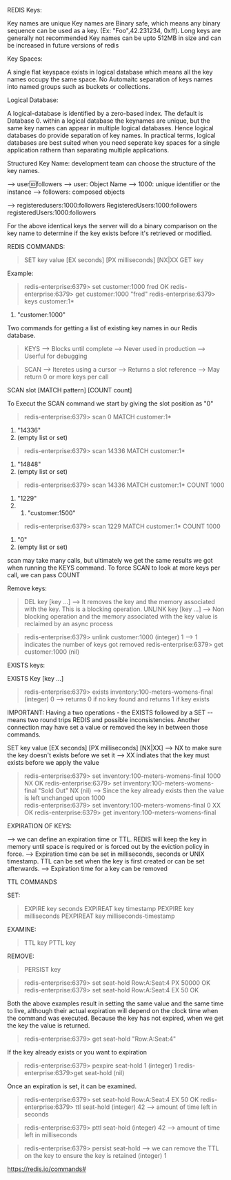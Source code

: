 REDIS Keys:

Key names are unique
Key names are Binary safe, which means any binary sequence can be used as a key. (Ex: "Foo",42.231234, 0xff). Long keys are generally not recommended
Key names can be upto 512MB in size and can be increased in future versions of redis

Key Spaces:

A single flat keyspace exists in logical database which means all the key names occupy the same space.
No Automaitc separation of keys names into named groups such as buckets or collections.

Logical Database:

A logical-database is identified by a zero-based index. The default is Database 0.
within a logical database the keynames are unique, but the same key names can appear in multiple logical databases. Hence logical databases do provide separation of key names. In practical terms, logical databases are best suited when you need seperate key spaces for a single application rathern than separating multiple applications.


Structured Key Name: development team can choose the structure of the key names.

--> user:id:followers
	--> user: Object Name
	--> 1000: unique identifier or the instance
	--> followers: composed objects

--> registeredusers:1000:followers
	RegisteredUsers:1000:followers
	registeredUsers:1000:followers

For the above identical keys the server will do a binary comparison on the key name to determine if the key exists before it's retrieved or modified.

REDIS COMMANDS:

> SET key value [EX seconds] [PX milliseconds] [NX|XX
> GET key

Example:

> redis-enterprise:6379> set customer:1000 fred
OK
> redis-enterprise:6379> get customer:1000
"fred"
> redis-enterprise:6379> keys customer:1*
1) "customer:1000"


Two commands for getting a list of existing key names in our Redis database.

> KEYS  --> Blocks until complete
		--> Never used in production
		--> Userful for debugging

> SCAN  --> Iteretes using a cursor
		--> Returns a slot reference
		--> May return 0 or more keys per call


SCAN slot [MATCH pattern] [COUNT count]

To Execut the SCAN command we start by giving the slot position as "0"

> redis-enterprise:6379> scan 0 MATCH customer:1*
1) "14336"
2) (empty list or set)

> redis-enterprise:6379> scan 14336 MATCH customer:1*
1) "14848"
2) (empty list or set)

> redis-enterprise:6379> scan 14336 MATCH customer:1* COUNT 1000
1) "1229"
2) 1) "customer:1500"

> redis-enterprise:6379> scan 1229 MATCH customer:1* COUNT 1000
1) "0"
2) (empty list or set)

scan may take many calls, but ultimately we get the same results we got when running the KEYS command. To force SCAN to look at more keys per call, we can pass COUNT


Remove keys:

> DEL key [key ...] --> It removes the key and the memory associated with the key. This is a blocking operation.
> UNLINK key [key ...] --> Non blocking operation and the memory associated with the key value is reclaimed by an async process

> redis-enterprise:6379> unlink customer:1000
(integer) 1  --> 1 indicates the number of keys got removed
> redis-enterprise:6379> get customer:1000
(nil)

EXISTS keys:

EXISTS Key [key ...]

> redis-enterprise:6379> exists inventory:100-meters-womens-final
(integer) 0 --> returns 0 if no key found and returns 1 if key exists

IMPORTANT: Having a two operations - the EXISTS followed by a SET -- means two round trips REDIS and possible inconsistencies. Another connection may have set a value or removed the key in between those commands.

SET key value [EX seconds] [PX milliseconds] [NX|XX] --> NX to make sure the key doesn't exists before we set it
													--> XX indiates that the key must exists before we apply the value 
> redis-enterprise:6379> set inventory:100-meters-womens-final 1000 NX
OK
> redis-enterprise:6379> set inventory:100-meters-womens-final "Sold Out" NX
(nil) --> Since the key already exists then the value is left unchanged upon 1000  
> redis-enterprise:6379> set inventory:100-meters-womens-final 0 XX
OK
> redis-enterprise:6379> get inventory:100-meters-womens-final

EXPIRATION OF KEYS:

--> we can define an expiration time or TTL. REDIS will keep the key in memory until space is required or is forced out by the eviction policy in force.
--> Expiration time can be set in milliseconds, seconds or UNIX timestamp. TTL can be set when the key is first created or can be set afterwards.
--> Expiration time for a key can be removed

TTL COMMANDS

SET:
> EXPIRE key seconds
> EXPIREAT key timestamp
> PEXPIRE key milliseconds
> PEXPIREAT key milliseconds-timestamp

EXAMINE:
> TTL key
> PTTL key

REMOVE:
> PERSIST key

> redis-enterprise:6379> set seat-hold Row:A:Seat:4 PX 50000
OK
> redis-enterprise:6379> set seat-hold Row:A:Seat:4 EX 50
OK

Both the above examples result in setting the same value and the same time to live, although their actual expiration will depend on the clock time when the command was executed. Because the key has not expired, when we get the key the value is returned.

> redis-enterprise:6379> get seat-hold
"Row:A:Seat:4"


If the key already exists or you want to expiration
> redis-enterprise:6379> pexpire seat-hold 1
(integer) 1
> redis-enterprise:6379>get seat-hold
(nil)

Once an expiration is set, it can be examined. 

> redis-enterprise:6379> set seat-hold Row:A:Seat:4 EX 50
OK
> redis-enterprise:6379> ttl seat-hold
(integer) 42 --> amount of time left in seconds

> redis-enterprise:6379> pttl seat-hold
(integer) 42 --> amount of time left in milliseconds

> redis-enterprise:6379> persist seat-hold --> we can remove the TTL on the key to ensure the key is retained
(integer) 1

https://redis.io/commands#

























